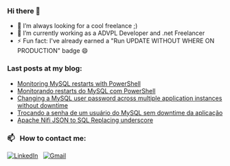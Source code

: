### Hi there 👋

- 🔭 I’m always looking for a cool freelance ;)
- 🌱 I’m currently working as a ADVPL Developer and .net Freelancer
- ⚡ Fun fact: I've already earned a "Run UPDATE WITHOUT WHERE ON PRODUCTION" badge 😄
<!--
**sipmann/sipmann** is a ✨ _special_ ✨ repository because its `README.md` (this file) appears on your GitHub profile.

Here are some ideas to get you started:

- 🔭 I’m currently working on ...

- 👯 I’m looking to collaborate on ...
- 🤔 I’m looking for help with ...
- 💬 Ask me about ...
- 📫 How to reach me: ...
- 😄 Pronouns: ...
- ⚡ Fun fact: ...
-->

### Last posts at my blog:
<!-- BLOG-POST-LIST:START -->
- [Monitoring MySQL restarts with PowerShell](https://www.sipmann.com/monitoring-mysql-restarts-with-powershell.html)
- [Monitorando restarts do MySQL com PowerShell](https://www.sipmann.com/pt/monitoring-mysql-restarts-with-powershell.html)
- [Changing a MySQL user password across multiple application instances without downtime](https://www.sipmann.com/mysql-dual-password-functionality.html)
- [Trocando a senha de um usuário do MySQL sem downtime da aplicação](https://www.sipmann.com/pt/mysql-dual-password-functionality.html)
- [Apache Nifi JSON to SQL Replacing underscore](https://www.sipmann.com/apache-nifi-json-to-sql-replacing-underscore.html)
<!-- BLOG-POST-LIST:END -->


### 📫 &nbsp; How to contact me:
<a href="https://www.linkedin.com/in/sipmann/"><img alt="LinkedIn" src="https://img.shields.io/badge/linkedin%20-%230077B5.svg?&style=flat&logo=linkedin&logoColor=white"/></a> &nbsp;
<a href="mailto:sipmann@gmail.com"><img alt="Gmail" src="https://img.shields.io/badge/Gmail-D14836?style=flat&logo=gmail&logoColor=white" /></a> &nbsp;
